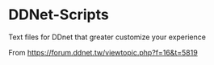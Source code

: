 # DDNet-Scripts
Text files for DDnet that greater customize your experience

From https://forum.ddnet.tw/viewtopic.php?f=16&t=5819
